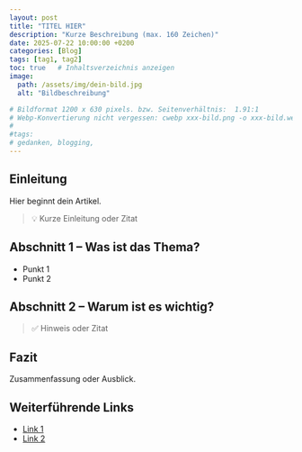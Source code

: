 ```yaml
---
layout: post
title: "TITEL HIER"
description: "Kurze Beschreibung (max. 160 Zeichen)"
date: 2025-07-22 10:00:00 +0200
categories: [Blog]
tags: [tag1, tag2]
toc: true   # Inhaltsverzeichnis anzeigen
image:
  path: /assets/img/dein-bild.jpg
  alt: "Bildbeschreibung"

# Bildformat 1200 x 630 pixels. bzw. Seitenverhältnis:  1.91:1
# Webp-Konvertierung nicht vergessen: cwebp xxx-bild.png -o xxx-bild.webp
#
#tags:
# gedanken, blogging, 
---
```


## Einleitung

Hier beginnt dein Artikel.
> 💡 Kurze Einleitung oder Zitat

## Abschnitt 1 – Was ist das Thema?

- Punkt 1
- Punkt 2

## Abschnitt 2 – Warum ist es wichtig?

> ✅ Hinweis oder Zitat

## Fazit

Zusammenfassung oder Ausblick.

## Weiterführende Links

- [Link 1](#)
- [Link 2](#)
